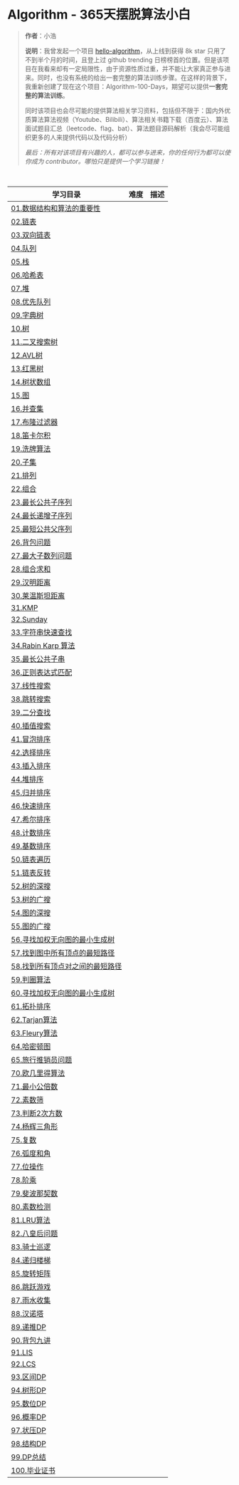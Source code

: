 # Algorithm - 365天摆脱算法小白
> **作者**：小浩
>
> **说明**：我曾发起一个项目 [hello-algorithm](https://github.com/geekxh/hello-algorithm)，从上线到获得 8k star 只用了不到半个月的时间，且登上过 github trending 日榜榜首的位置。但是该项目在我看来却有一定局限性，由于资源性质过重，并不能让大家真正参与进来。同时，也没有系统的给出一套完整的算法训练步骤。在这样的背景下，我重新创建了现在这个项目：Algorithm-100-Days，期望可以提供**一套完整的算法训练**。
>
> 同时该项目也会尽可能的提供算法相关学习资料，包括但不限于：国内外优质算法算法视频（Youtube、Bilibili）、算法相关书籍下载（百度云）、算法面试题目汇总（leetcode、flag、bat）、算法题目源码解析（我会尽可能组织更多的人来提供代码以及代码分析）
>
> *最后：所有对该项目有兴趣的人，都可以参与进来，你的任何行为都可以使你成为 contributor。哪怕只是提供一个学习链接！*

<br/>

  | 学习目录 | 难度 | 描述 |
  | --- | --- | --- | 
  | [01.数据结构和算法的重要性]() |  |  |
  | [02.链表]() |   |   |
  | [03.双向链表]() |   |   |
  | [04.队列]() |   |   |
  | [05.栈]() |   |   |
  | [06.哈希表]() |   |   |
  | [07.堆]() |   |   |
  | [08.优先队列]() |   |   |
  | [09.字典树]() |   |   |
  | [10.树]() |   |   |
  | [11.二叉搜索树]() |   |   |
  | [12.AVL树]() |   |   |
  | [13.红黑树]() |   |   |
  | [14.树状数组]() |   |   |
  | [15.图]() |   |   |
  | [16.并查集]() |   |   |
  | [17.布隆过滤器]() |   |   |
  | [18.笛卡尔积]() |   |   |
  | [19.洗牌算法]() |   |   |
  | [20.子集]() |   |   |
  | [21.排列]() |   |   |
  | [22.组合]() |   |   |
  | [23.最长公共子序列]() |   |   |
  | [24.最长递增子序列]() |   |   |
  | [25.最短公共父序列]() |   |   |
  | [26.背包问题]() |   |   |
  | [27.最大子数列问题]() |   |   |
  | [28.组合求和]() |   |   |
  | [29.汉明距离]() |   |   |
  | [30.莱温斯坦距离]() |   |   |
  | [31.KMP]() |   |   |
  | [32.Sunday]() |   |   |
  | [33.字符串快速查找]() |   |   |
  | [34.Rabin Karp 算法]() |   |   |
  | [35.最长公共子串]() |   |   |
  | [36.正则表达式匹配]() |   |   |
  | [37.线性搜索]() |   |   |
  | [38.跳转搜索]() |   |   |
  | [39.二分查找]() |   |   |
  | [40.插值搜索]() |   |   |
  | [41.冒泡排序]() |   |   |
  | [42.选择排序]() |   |   |
  | [43.插入排序]() |   |   |
  | [44.堆排序]() |   |   |
  | [45.归并排序]() |   |   |
  | [46.快速排序]() |   |   |
  | [47.希尔排序]() |   |   |
  | [48.计数排序]() |   |   |
  | [49.基数排序]() |   |   |
  | [50.链表遍历]() |   |   |
  | [51.链表反转]() |   |   |
  | [52.树的深搜]() |   |   |
  | [53.树的广搜]() |   |   |
  | [54.图的深搜]() |   |   |
  | [55.图的广搜]() |   |   |
  | [56.寻找加权无向图的最小生成树]() |   |   |
  | [57.找到图中所有顶点的最短路径]() |   |   |
  | [58.找到所有顶点对之间的最短路径]() |   |   |
  | [59.判圈算法]() |   |   |
  | [60.寻找加权无向图的最小生成树]() |   |   |
  | [61.拓扑排序]() |   |   |
  | [62.Tarjan算法]() |   |   |
  | [63.Fleury算法]() |   |   |
  | [64.哈密顿图]() |   |   |
  | [65.旅行推销员问题]() |   |   |
  | [70.欧几里得算法]() |   |   |
  | [71.最小公倍数]() |   |   |
  | [72.素数筛]() |   |   |
  | [73.判断2次方数]() |   |   |
  | [74.杨辉三角形]() |   |   |
  | [75.复数]() |   |   |
  | [76.弧度和角]() |   |   |
  | [77.位操作]() |   |   |
  | [78.阶乘]() |   |   |
  | [79.斐波那契数]() |   |   |
  | [80.素数检测]() |   |   |
  | [81.LRU算法]() |   |   |
  | [82.八皇后问题]() |   |   |
  | [83.骑士巡逻]() |   |   |
  | [84.递归楼梯]() |   |   |
  | [85.旋转矩阵]() |   |   |
  | [86.跳跃游戏]() |   |   |
  | [87.雨水收集]() |   |   |
  | [88.汉诺塔]() |   |   |
  | [89.递推DP]() |   |   |
  | [90.背包九讲]() |   |   |
  | [91.LIS]() |   |   |
  | [92.LCS]() |   |   |
  | [93.区间DP]() |   |   |
  | [94.树形DP]() |   |   |
  | [95.数位DP]() |   |   |
  | [96.概率DP]() |   |   |
  | [97.状压DP]() |   |   |
  | [98.结构DP]() |   |   |
  | [99.DP总结]() |   |   |
  | [100.毕业证书]() |   |   |